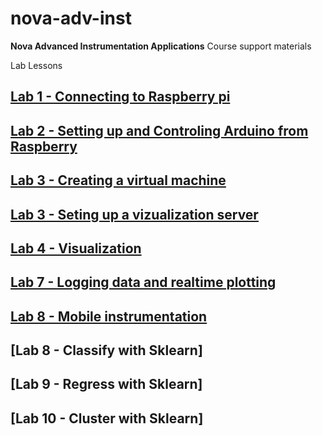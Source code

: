 # nova-adv-inst
**Nova Advanced Instrumentation Applications** Course support materials

Lab Lessons

## [Lab 1 - Connecting to Raspberry pi ](lab1-rpi.md)

## [Lab 2 - Setting up and Controling Arduino from Raspberry](lab2-arduino.md)

## [Lab 3 - Creating a virtual machine](lab3-virtualization.md)

## [Lab 3 - Seting up a vizualization server](lab4-vizserver.md)

## [Lab 4 - Visualization](lab5-viz.md)

## [Lab 7 - Logging data and realtime plotting](lab7.md)

## [Lab 8 - Mobile instrumentation](lab8.md)

## [Lab 8 - Classify with Sklearn]

## [Lab 9 - Regress with Sklearn]

## [Lab 10 - Cluster with Sklearn]




